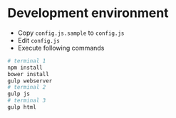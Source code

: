 # Development environment

* Copy `config.js.sample` to `config.js`
* Edit `config.js`
* Execute following commands

```sh
# terminal 1
npm install
bower install
gulp webserver
# terminal 2
gulp js
# terminal 3
gulp html
```